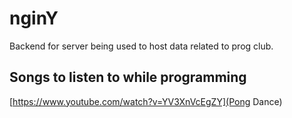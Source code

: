 # nginY
Backend for server being used to host data related to prog club.


## Songs to listen to while programming
[https://www.youtube.com/watch?v=YV3XnVcEgZY](Pong Dance) 
